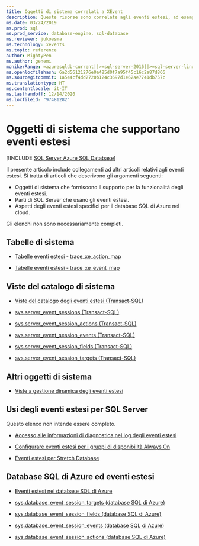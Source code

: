 ```yaml
---
title: Oggetti di sistema correlati a XEvent
description: Queste risorse sono correlate agli eventi estesi, ad esempio come gli oggetti di sistema li supportano, come SQL Server li usa e aspetti specifici del database SQL di Azure.
ms.date: 03/24/2019
ms.prod: sql
ms.prod_service: database-engine, sql-database
ms.reviewer: jukoesma
ms.technology: xevents
ms.topic: reference
author: MightyPen
ms.author: genemi
monikerRange: =azuresqldb-current||>=sql-server-2016||>=sql-server-linux-2017||=azuresqldb-mi-current
ms.openlocfilehash: 6a2d56121276e0a485d0f7a95f45c16c2a87d866
ms.sourcegitcommit: 1a544cf4dd2720b124c3697d1e62ae7741db757c
ms.translationtype: HT
ms.contentlocale: it-IT
ms.lasthandoff: 12/14/2020
ms.locfileid: "97481282"
---
```

# <a name="system-objects-that-support-extended-events"></a>Oggetti di sistema che supportano eventi estesi

[!INCLUDE [SQL Server Azure SQL Database](../../includes/applies-to-version/sql-asdb.md)]

Il presente articolo include collegamenti ad altri articoli relativi agli eventi estesi. Si tratta di articoli che descrivono gli argomenti seguenti:

- Oggetti di sistema che forniscono il supporto per la funzionalità degli eventi estesi.
- Parti di SQL Server che usano gli eventi estesi.
- Aspetti degli eventi estesi specifici per il database SQL di Azure nel cloud.

Gli elenchi non sono necessariamente completi.

## <a name="system-tables"></a>Tabelle di sistema

- [Tabelle eventi estesi - trace_xe_action_map](../system-tables/extended-events-tables-trace-xe-action-map.md)

- [Tabelle eventi estesi - trace_xe_event_map](../system-tables/extended-events-tables-trace-xe-event-map.md)

## <a name="system-catalog-views"></a>Viste del catalogo di sistema

- [Viste del catalogo degli eventi estesi (Transact-SQL)](../system-catalog-views/extended-events-catalog-views-transact-sql.md)

- [sys.server_event_sessions (Transact-SQL)](../system-catalog-views/sys-server-event-sessions-transact-sql.md)

- [sys.server_event_session_actions (Transact-SQL)](../system-catalog-views/sys-server-event-session-actions-transact-sql.md)

- [sys.server_event_session_events (Transact-SQL)](../system-catalog-views/sys-server-event-session-events-transact-sql.md)

- [sys.server_event_session_fields (Transact-SQL)](../system-catalog-views/sys-server-event-session-fields-transact-sql.md)

- [sys.server_event_session_targets (Transact-SQL)](../system-catalog-views/sys-server-event-session-targets-transact-sql.md)

## <a name="other-system-objects"></a>Altri oggetti di sistema

- [Viste a gestione dinamica degli eventi estesi](../system-dynamic-management-views/extended-events-dynamic-management-views.md)

## <a name="uses-of-extended-events-by-sql-server-itself"></a>Usi degli eventi estesi per SQL Server

Questo elenco non intende essere completo.

- [Accesso alle informazioni di diagnostica nel log degli eventi estesi](../native-client/features/accessing-diagnostic-information-in-the-extended-events-log.md)

- [Configurare eventi estesi per i gruppi di disponibilità Always On](../../database-engine/availability-groups/windows/always-on-extended-events.md)

- [Eventi estesi per Stretch Database](../../sql-server/stretch-database/extended-events-for-stretch-database.md)

## <a name="azure-sql-database-and-extended-events"></a>Database SQL di Azure ed eventi estesi

- [Eventi estesi nel database SQL di Azure](/azure/sql-database/sql-database-xevent-db-diff-from-svr)

- [sys.database_event_session_targets (database SQL di Azure)](../system-catalog-views/sys-database-event-session-targets-azure-sql-database.md)

- [sys.database_event_session_fields (database SQL di Azure)](../system-catalog-views/sys-database-event-session-fields-azure-sql-database.md)

- [sys.database_event_session_events (database SQL di Azure)](../system-catalog-views/sys-database-event-session-events-azure-sql-database.md)

- [sys.database_event_session_actions (database SQL di Azure)](../system-catalog-views/sys-database-event-session-actions-azure-sql-database.md)
